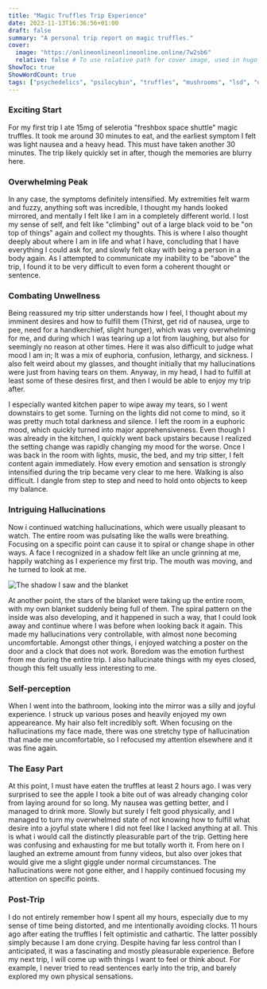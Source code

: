 ```yaml
---
title: "Magic Truffles Trip Experience"
date: 2023-11-13T16:36:56+01:00
draft: false
summary: "A personal trip report on magic truffles."
cover:
  image: "https://onlineonlineonlineonline.online/7w2sb6"
  relative: false # To use relative path for cover image, used in hugo Page-bundles
ShowToc: true
ShowWordCount: true
tags: ["psychedelics", "psilocybin", "truffles", "mushrooms", "lsd", "dmt", "mescaline", "consciousness", "altered consciousness", "trip", "trip sitter", "guide"]
---
```


### **Exciting Start**
For my first trip I ate 15mg of selerotia "freshbox space shuttle" magic truffles. It took me around 30 minutes to eat, and the earliest symptom I felt was light nausea and a heavy head. This must have taken another 30 minutes. The trip likely quickly set in after, though the memories are blurry here.
 
### **Overwhelming Peak**
In any case, the symptoms definitely intensified. My extremities felt warm and fuzzy, anything soft was incredible, I thought my hands looked mirrored, and mentally I felt like I am in a completely different world. I lost my sense of self, and felt like "climbing" out of a large black void to be "on top of things" again and collect my thoughts. This is where I also thought deeply about where I am in life and what I have, concluding that I have everything I could ask for, and slowly felt okay with being a person in a body again.
As I attempted to communicate my inability to be "above" the trip, I found it to be very difficult to even form a coherent thought or sentence.

### **Combating Unwellness**
Being reassured my trip sitter understands how I feel, I thought about my imminent desires and how to fulfill them (Thirst, get rid of nausea, urge to pee, need for a handkerchief, slight hunger), which was very overwhelming for me, and during which I was tearing up a lot from laughing, but also for seemingly no reason at other times. Here it was also difficult to judge what mood I am in; It was a mix of euphoria, confusion, lethargy, and sickness. I also felt weird about my glasses, and thought initially that my hallucinations were just from having tears on them. Anyway, in my head, I had to fulfill at least some of these desires first, and then I would be able to enjoy my trip after.

I especially wanted kitchen paper to wipe away my tears, so I went downstairs to get some. Turning on the lights did not come to mind, so it was pretty much total darkness and silence.
I left the room in a euphoric mood, which quickly turned into major apprehensiveness. Even though I was already in the kitchen, I quickly went back upstairs because I realized the setting change was rapidly changing my mood for the worse. Once I was back in the room with lights, music, the bed, and my trip sitter, I felt content again immediately.
How every emotion and sensation is strongly intensified during the trip became very clear to me here. Walking is also difficult. I dangle from step to step and need to hold onto objects to keep my balance.

### **Intriguing Hallucinations**
Now i continued watching hallucinations, which were usually pleasant to watch. The entire room was pulsating like the walls were breathing. 
Focusing on a specific point can cause it to spiral or change shape in other ways. A face I recognized in a shadow felt like an uncle grinning at me, happily watching as I experience my first trip. The mouth was moving, and he turned to look at me.

![The shadow I saw and the blanket](https://cdn.discordapp.com/attachments/1171431763541770311/1189363289625468938/20231227_011355.jpg?ex=659de3e1&is=658b6ee1&hm=8049b99ec8ee7de1f5331184fc8ff72017bcf9b5e34975848f8f1df807759dab&)

At another point, the stars of the blanket were taking up the entire room, with my own blanket suddenly being full of them.
The spiral pattern on the inside was also developing, and it happened in such a way, that I could look away and continue where I was before when looking back it again. This made my hallucinations very controllable, with almost none becoming uncomfortable. Amongst other things, i enjoyed watching a poster on the door and a clock that does not work. Boredom was the emotion furthest from me during the entire trip.
I also hallucinate things with my eyes closed, though this felt usually less interesting to me.

### **Self-perception**
When I went into the bathroom, looking into the mirror was a silly and joyful experience. I struck up various poses and heavily enjoyed my own appeareance. My hair also felt incredibly soft. When focusing on the hallucinations my face made, there was one stretchy type of hallucination that made me uncomfortable, so I refocused my attention elsewhere and it was fine again.

### **The Easy Part**
At this point, I must have eaten the truffles at least 2 hours ago. I was very surprised to see the apple I took a bite out of was already changing color from laying around for so long. My nausea was getting better, and I managed to drink more. Slowly but surely I felt good physically, and I managed to turn my overwhelmed state of not knowing how to fulfill what desire into a joyful state where I did not feel like I lacked anything at all. This is what i would call the distinctly pleasurable part of the trip. Getting here was confusing and exhausting for me but totally worth it. From here on I laughed an extreme amount from funny videos, but also over jokes that would give me a slight giggle under normal circumstances. The hallucinations were not gone either, and I happily continued focusing my attention on specific points.

### **Post-Trip**
I do not entirely remember how I spent all my hours, especially due to my sense of time being distorted, and me intentionally avoiding clocks.
11 hours ago after eating the truffles I felt optimistic and cathartic. The latter possibly simply because I am done crying.
Despite having far less control than I anticipated, it was a fascinating and mostly pleasurable experience. Before my next trip, I will come up with things I want to feel or think about. For example, I never tried to read sentences early into the trip, and barely explored my own physical sensations.

